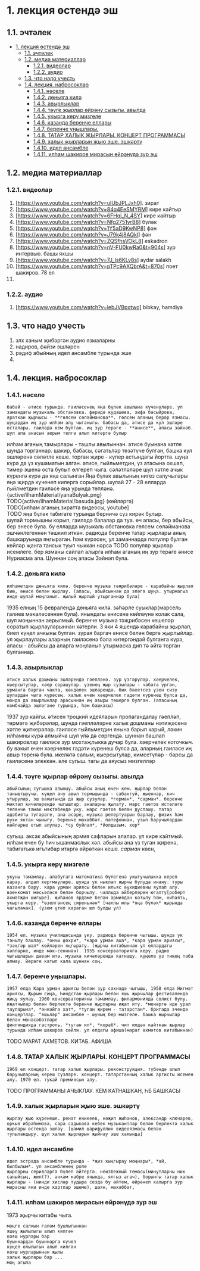 # 1. лекция өстендә эш
## 1.1. эчтәлек
- [1. лекция өстендә эш](#1-лекция-өстендә-эш)
  - [1.1. эчтәлек](#11-эчтәлек)
  - [1.2. медиа материаллар](#12-медиа-материаллар)
    - [1.2.1. видеолар](#121-видеолар)
    - [1.2.2. аудио](#122-аудио)
  - [1.3. что надо учесть](#13-что-надо-учесть)
  - [1.4. лекция. набросоклар](#14-лекция-набросоклар)
    - [1.4.1. нәселе](#141-нәселе)
    - [1.4.2. дөньяга килә](#142-дөньяга-килә)
    - [1.4.3. авырлыклар](#143-авырлыклар)
    - [1.4.4. тәүге җырлар өйрәнү сызыгы. авылда](#144-тәүге-җырлар-өйрәнү-сызыгы-авылда)
    - [1.4.5. укырга керү мизгеле](#145-укырга-керү-мизгеле)
    - [1.4.6. казанда беренче еллары](#146-казанда-беренче-еллары)
    - [1.4.7. беренче уңышлары.](#147-беренче-уңышлары)
    - [1.4.8. ТАТАР ХАЛЫК ҖЫРЛАРЫ. КОНЦЕРТ ПРОГРАММАСЫ](#148-татар-халык-җырлары-концерт-программасы)
    - [1.4.9. халык җырларын җыю эше. эшкәртү](#149-халык-җырларын-җыю-эше-эшкәртү)
    - [1.4.10. идел ансамбле](#1410-идел-ансамбле)
    - [1.4.11. илһам шакиров мирасын өйрәнүдә зур эш](#1411-илһам-шакиров-мирасын-өйрәнүдә-зур-эш)

## 1.2. медиа материаллар
### 1.2.1. видеолар
1. [https://www.youtube.com/watch?v=uIUbJPLJxh0]. зират
2. [https://www.youtube.com/watch?v=84q4EeSMYRM] кире кайтыр
3. [https://www.youtube.com/watch?v=6FHqj_N_4SY] кире кайтыр
4. [https://www.youtube.com/watch?v=Nfg2751yrB8] бүләк
5. [https://www.youtube.com/watch?v=1Y5aD9KwNP8] фән
6. [https://www.youtube.com/watch?v=J79k4j8AQkI] фән
7. [https://www.youtube.com/watch?v=ZQSfhsVOkL8] eskadron
8. [https://www.youtube.com/watch?v=nV-FU0kwRa0&t=904s] зур интервью. башы яхшы
9. [https://www.youtube.com/watch?v=7J_ls6KLv8s] aydar salakh
10. [https://www.youtube.com/watch?v=pTPc9AXQbrA&t=870s] поет шакиров. 78 ел
11. 
### 1.2.2. аудио
1. [https://www.youtube.com/watch?v=lebJVBpxtwo] bibkay, hamdiya
## 1.3. что надо учесть
1. злх ханым җибәргән аудио язмаларны
2. надиров, фәйзи эшләрен
3. рәдиф абыйның идел ансамбле турында эше
4. 

## 1.4. лекция. набросоклар 
### 1.4.1. нәселе
```
бабай - әтисе турында. гаиләсенең яңа бүләк авылына күченүләре. ул замандагы музыкаль обстановка. фәридә кудашева, зифа басыйрова, яраткан җырчысы - **гөлсем сөләйманова**. гөлсем апаның берәр язмасы. шуңардан иң зур илһам алу чыганыгы. бабасы да, әтисе да кул эшләре осталары. гаиләдә кем булган. иң зур терәге - **әнисе**, апасы зәйнәб. шул апа анасын аерым телгә алып китәргә булыр
```
илһам аганың тамырлары - ташлы авылыннан. әтисе буынана хәтле шунда торганнар. шакир, бабасы, сәгатьләр төзәтүче булган, башка кул эшләренә сәләтле кеше. торган җире - күпер астындагы йортта. шуңа күрә дә үз кушаматын алган.
әтисе, гыйльметдин, үз атасына охшап, тимер эшенә оста булып өлгереп чыга. сәләтләләре шул хәтле ачык күренгә күрә дә яңа салынган Яңа бүләк авылының нигез салучылары яңа җирдә күченеп килергә сорыйлар. шулай 27 - 28 елларда гыйлметдин гаиләсе яңа урында төпләнә. 
{active/ilhamMaterial/yanaBulyak.png}  
TODO{active/ilhamMaterial/basuda.jpg} (көйләргә)  
TODO[илһам аганың зиратта видеосы, youtube]  
TODO яңа бүләк табигате турында берничә сүз кирәк булыр.  
шулай тормышны корып, гаиләдә балалар да туа. өч апасы, бер абыйсы, бер энесе була.
бу елларда музыкаль обстановка гөлсем сөләйманова эшчәнлегеннән тәшкил иткән. радиода беренче татар җырлары аның башкаруында яңгыраган. һәм күрәсең, ул заманнарда популяр булган көйләр җанга тансык туып чыккан нәрсә
TODO популяр җырлар исемлеге. бер язманы сайлап алырга
илһам аганың иң зур терәге әнисе Нуриасма апа. Шуннан соң апасы Зәйнәп була. 
### 1.4.2. дөньяга килә
```
илһаметдин дөньяга килә. беренче музыка тәҗрибәләре - карабайны җырлап бию, әнисе белән җырлау. (апасы, абыйсыннан да эләгә шуңа. утырмагыз инде шулай моңланып. җылый җырлый утырганнар була)
```
1935 елның 15 февралендә дөньяга килә. зәһәрле суыклар(марсель галиев мәкаләсеннән була). янындагы әнисенә көйләүнә колак сала, шул моңыннан аерылмый. беренче музыка тәҗрибәсен кешеләр соратып җырлауларыннан хәтерли. 3 яки 4 яшендә карабайны җырлап, биеп күңел ачкыны булган. зурая баргач әнисе белән бергә җырлыйлар. ул җырлаулары аларның гаиләсенә бәла китергәндәй булганга күрә, апасы - абыйсы да аларга моңланып утырмаска дип тә әйтә торган булганнар. 
### 1.4.3. авырлыклар
```
әтисе халык дошманы эшләрендә гәепләнә. зур үзгәрүләр. хәерчелек, кыерсытулар, хәер сорашулар. үзенең җыр сузылары - чабата үргән, урманга барган чакта, көндәлек эшләрендә. бик бәхетсез үзен сизү шулардан чыга күрәсең. халык өчен хәерчелек гадәти күренеш булса да, монда да авырлыклар арасыннан иң авыры төшергә булган. (апасының комбнайда эшләгәне турында, һәм башкасы)
```
1937 зур кайгы. әтисен троцкий идеяларын пропагандалау гәепләп, төрмәгә җибәрәләр, шунда гәепләләрне халык дошманы нәтиҗәсенә хәтле җиткерәләр. гаиләсе гыйльметдин янына барып карый, ләкин илһамны күрә алмыйча шул үлә дә сөргендә. шуннан башлап шакировлар гаиләсе зур мохтаҗлыкка дучар була.
хәерчелек коточкыч. бу вакыт өчен хәерчелек гадәти күренеш булса да, аларның гаиләсе иң авыр төренә була. икеләтә салым, кыерсытулар, кимсетүләр - барсы да гаиләсенә элеккән. әле сугыш. тагы да аяусыз мизгелләр
### 1.4.4. тәүге җырлар өйрәнү сызыгы. авылда
```
абыйсының сугышка алыныу. абыйсы аның өчен кем. җырлар белән таныштыручы. күңел ачу авыл тормышында - сабантуй, җыеннар, кич утырулар, эш вакытында да җыр сузулар. *герман*, *сарман*. беренче мәктәп кичәләрендә чыгышлар. аналарны җылату. марс гаетов истәләге
теләнче тамак мәктәбендә уку. марс гаетов белән дуслашу. татар әдәбияты түгәрәге, ана әсәре, музыка репертуарын барлау, физик һәм рухи яктан чыныгу. беренче мәхәббәт. патефоннан, узып баручылардан көйләрне отып алулар. *су буйлап*, *йолдызым. хор*
```
сугыш. аксак абыйсының армия сафларын алалар. ул кире кайтмый. илһам өчен бу һич ышанмаслык хәл. абыйсы аңа үз туган җиренә, табигатькә игътибар итәргә өйрәткән кеше. *сарман* көен,
### 1.4.5. укырга керү мизгеле
```
укуны тәмамлау. алабугага математика бүлегенә укытучылыкка кереп карау. алдап кертмәүләре. шунда ук ныклап җырчы булуда инану. туры казанга бару. кара урман ариясы белән ильяс әүхидиевны яулап алу. военкомат мәсьәләсе белән борчылу. чаллыда әйберләрен югалту[роберт әхмәтҗан шигыре]. җиһанов ярдәме белән армиядан котылу һәм, ниһаять, укырга керү. *өзелгәнсең сиреньнән* [чаллы юлы *яңа бүләк* җырында чагылачак]. (үзем үтеп караган юл булды ул)
```

### 1.4.6. казанда беренче еллары
```
1954 ел. музыка училищесында уку. радиода беренче чыгышы. шунда ук танылу башлау. *ончы фәхри*, *кара урман аша*, *кара урман ариясы*, *зәңгәр шәл* көйләрен яңгырату. (җырчы китабыннан ул еллардагы хәлләрне, инде мәк-сенннән). 1955 консерваторияга керү. радио чыгышларын дәвам итә. музыка кичәләрендә катнашу. күңеле үз тиңең таба алмау. йөрәге катып кала шуннан соң. 
```
### 1.4.7. беренче уңышлары. 
```
1957 елда Кара урман ариясы белән зур сәхнәдә чыгышы, 1958 елда Нигмәт ариясы, Җырым сиңа, Һиндстан җырлары белән яшь җырчылар фестивалендә җиңү яулау. 1960 консерваторияны тәмамлау. филармонияда солист булу. иҗатчылар белән берлектә беренче җырларны иҗат итү. *менәргә иде урал тауларына*, *әнкәйгә хат*, *туган җирем - татарстан*. бригада эчендә концертлар. "яшьләр" ансамбле - шуның бер мизгеле. башка җырчылар белән мөнәсәбәтләре
финляндияда гастроль. *туган ил*, *кораб*. чит илдән кайткан җырлар турында илһам шакиров сөйли. ул елдагы афиша(марат әхмәтов китабыннан)
```
TODO МАРАТ АХМЕТОВ. КИТАБ. АФИША
### 1.4.8. ТАТАР ХАЛЫК ҖЫРЛАРЫ. КОНЦЕРТ ПРОГРАММАСЫ
```
1969 ел концерт. татар халык җырлары. реконструкция. түбәндә алып баручыларның кереш сүзләре. концерт. татарстанның халык артисты исемен алу. 1970 ел. тукай премиясын алу.
```
TODO ПРОГРАММАНЫ АЧЫКЛАУ. КЕМ КАТНАШКАН, ҺБ БАШКАСЫ
### 1.4.9. халык җырларын җыю эше. эшкәртү
```
җырлау җыю күренеше. ренат еникеев, нәҗип җиһанов, александр ключарев, оркыя ибраһимова, сара садыкова кебек музыкантлар белән берлектә халык җырлары өстендә эшләү. [шамил шарифуллин видеоязмасы белән тулыландыру. шул халык җырларын җыйнау эше хакында]
```
### 1.4.10. идел ансамбле
```
идел эстрада ансамбле турында - *җиз кыңгырау моңнары*, *ай, былбылым*. ул ансамбленең роле
җырларны серияларга бүлеп әйтергә. неизбежный темасы(минутларны ник саныйсың, җил(?), әнкәм кабре янында, ялгыз агач), борынгы татар халык җырлары - (нинди хисләр тудыра сездә бу әйтем, өйрәнеп калырга зур мирасны яки инде картлар эшеме), шаян, мәхәббәт, 
```
### 1.4.11. илһам шакиров мирасын өйрәнүдә зур эш
1973 җырчы китабы чыга.
```
мәңге салкын галәм бушлыгыннан
яшәү җылылыгы алып килгән 
кояш нурлары бар
буыннардан буыннарга күчеп
күңел олылыгын алып килгән
кояш нурларыннан җылы
халык җырлары бар ...
моң агыла
```